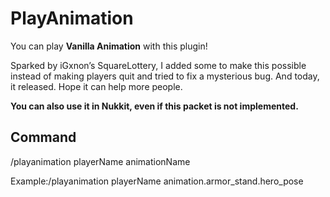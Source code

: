 # PlayAnimation

You can play **Vanilla Animation** with this plugin! 

Sparked by iGxnon’s SquareLottery, I added some to make this possible instead of making players quit and tried to fix a mysterious bug. And today, it released. Hope it can help more people.

**You can also use it in Nukkit, even if this packet is not implemented.**

## Command

/playanimation playerName animationName

Example:/playanimation playerName animation.armor_stand.hero_pose
